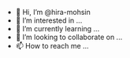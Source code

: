 - 👋 Hi, I’m @hira-mohsin
- 👀 I’m interested in ...
- 🌱 I’m currently learning ...
- 💞️ I’m looking to collaborate on ...
- 📫 How to reach me ...

<!---
hira-mohsin/hira-mohsin is a ✨ special ✨ repository because its `README.md` (this file) appears on your GitHub profile.
You can click the Preview link to take a look at your changes.
--->
